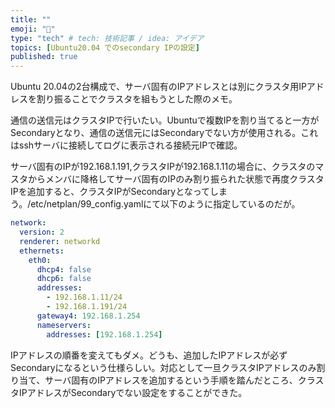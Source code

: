 ```yaml
---
title: ""
emoji: "💭"
type: "tech" # tech: 技術記事 / idea: アイデア
topics: [Ubuntu20.04 でのsecondary IPの設定]
published: true
---
```

Ubuntu 20.04の2台構成で、サーバ固有のIPアドレスとは別にクラスタ用IPアドレスを割り振ることでクラスタを組もうとした際のメモ。

通信の送信元はクラスタIPで行いたい。Ubuntuで複数IPを割り当てると一方がSecondaryとなり、通信の送信元にはSecondaryでない方が使用される。これはsshサーバに接続してログに表示される接続元IPで確認。

サーバ固有のIPが192.168.1.191,クラスタIPが192.168.1.11の場合に、クラスタのマスタからメンバに降格してサーバ固有のIPのみ割り振られた状態で再度クラスタIPを追加すると、クラスタIPがSecondaryとなってしまう。/etc/netplan/99_config.yamlにて以下のように指定しているのだが。
```yaml
network:
  version: 2
  renderer: networkd
  ethernets:
    eth0:
      dhcp4: false
      dhcp6: false
      addresses: 
        - 192.168.1.11/24
        - 192.168.1.191/24
      gateway4: 192.168.1.254
      nameservers:
        addresses: [192.168.1.254]
```

IPアドレスの順番を変えてもダメ。どうも、追加したIPアドレスが必ずSecondaryになるという仕様らしい。対応として一旦クラスタIPアドレスのみ割り当て、サーバ固有のIPアドレスを追加するという手順を踏んだところ、クラスタIPアドレスがSecondaryでない設定をすることができた。